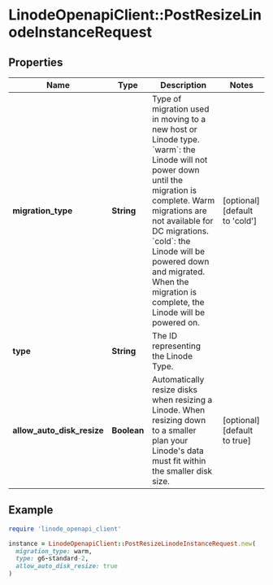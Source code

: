 # LinodeOpenapiClient::PostResizeLinodeInstanceRequest

## Properties

| Name | Type | Description | Notes |
| ---- | ---- | ----------- | ----- |
| **migration_type** | **String** | Type of migration used in moving to a new host or Linode type.  &#x60;warm&#x60;: the Linode will not power down until the migration is complete. Warm migrations are not available for DC migrations.  &#x60;cold&#x60;: the Linode will be powered down and migrated. When the migration is complete, the Linode will be powered on. | [optional][default to &#39;cold&#39;] |
| **type** | **String** | The ID representing the Linode Type. |  |
| **allow_auto_disk_resize** | **Boolean** | Automatically resize disks when resizing a Linode. When resizing down to a smaller plan your Linode&#39;s data must fit within the smaller disk size. | [optional][default to true] |

## Example

```ruby
require 'linode_openapi_client'

instance = LinodeOpenapiClient::PostResizeLinodeInstanceRequest.new(
  migration_type: warm,
  type: g6-standard-2,
  allow_auto_disk_resize: true
)
```

